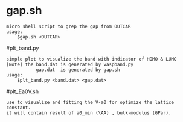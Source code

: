 # gap.sh 

	micro shell script to grep the gap from OUTCAR
	usage:
		$gap.sh <OUTCAR>
#plt_band.py

	simple plot to visualize the band with indicator of HOMO & LUMO
	[Note] the band.dat is generated by vaspband.py
			   gap.dat  is generated by gap.sh
	usage:
		$plt_band.py <band.dat> <gap.dat>

#plt_Ea0V.sh

	use to visualize and fitting the V-a0 for optimize the lattice constant. 
	it will contain result of a0_min (\AA) , bulk-modulus (GPar).

	

